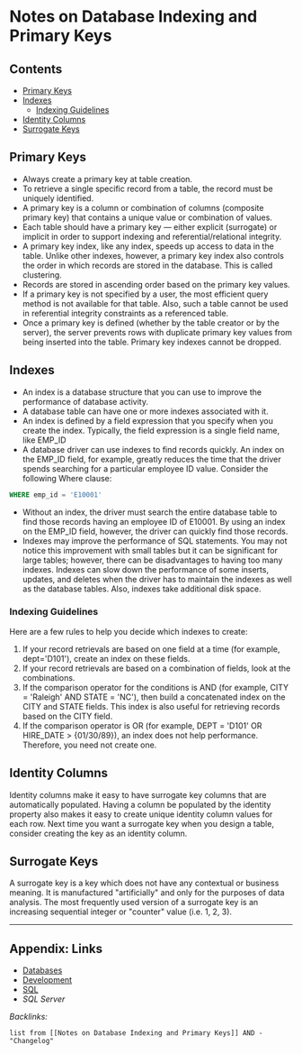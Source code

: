 # Notes on Database Indexing and Primary Keys

## Contents

* [Primary Keys](Notes%20on%20Database%20Indexing%20and%20Primary%20Keys.md#primary-keys)
* [Indexes](Notes%20on%20Database%20Indexing%20and%20Primary%20Keys.md#indexes)
  * [Indexing Guidelines](Notes%20on%20Database%20Indexing%20and%20Primary%20Keys.md#indexes-indexing-guidelines)
* [Identity Columns](Notes%20on%20Database%20Indexing%20and%20Primary%20Keys.md#identity-columns)
* [Surrogate Keys](Notes%20on%20Database%20Indexing%20and%20Primary%20Keys.md#surrogate-keys)

## Primary Keys

* Always create a primary key at table creation. 
* To retrieve a single specific record from a table, the record must be uniquely identified.
* A primary key is a column or combination of columns (composite primary key) that contains a unique value or combination of values. 
* Each table should have a primary key — either explicit (surrogate) or implicit in order to support indexing and referential/relational integrity.
* A primary key index, like any index, speeds up access to data in the table. Unlike other indexes, however, a primary key index also controls the order in which records are stored in the database. This is called clustering.
* Records are stored in ascending order based on the primary key values.
* If a primary key is not specified by a user, the most efficient query method is not available for that table. Also, such a table cannot be used in referential integrity constraints as a referenced table.
* Once a primary key is defined (whether by the table creator or by the server), the server prevents rows with duplicate primary key values from being inserted into the table. Primary key indexes cannot be dropped.

## Indexes

* An index is a database structure that you can use to improve the performance of database activity.
* A database table can have one or more indexes associated with it.
* An index is defined by a field expression that you specify when you create the index. Typically, the field expression is a single field name, like EMP_ID
* A database driver can use indexes to find records quickly. An index on the EMP_ID field, for example, greatly reduces the time that the driver spends searching for a particular employee ID value. Consider the following Where clause:

````sql
WHERE emp_id = 'E10001'
````

* Without an index, the driver must search the entire database table to find those records having an employee ID of E10001. By using an index on the EMP_ID field, however, the driver can quickly find those records.
* Indexes may improve the performance of SQL statements. You may not notice this improvement with small tables but it can be significant for large tables; however, there can be disadvantages to having too many indexes. Indexes can slow down the performance of some inserts, updates, and deletes when the driver has to maintain the indexes as well as the database tables. Also, indexes take additional disk space.

### Indexing Guidelines

Here are a few rules to help you decide which indexes to create:

1. If your record retrievals are based on one field at a time (for example, dept='D101'), create an index on these fields.
1. If your record retrievals are based on a combination of fields, look at the combinations.
1. If the comparison operator for the conditions is AND (for example, CITY = 'Raleigh' AND STATE = 'NC'), then build a concatenated index on the CITY and STATE fields. This index is also useful for retrieving records based on the CITY field.
1. If the comparison operator is OR (for example, DEPT = 'D101' OR HIRE_DATE > {01/30/89}), an index does not help performance. Therefore, you need not create one.

## Identity Columns

Identity columns make it easy to have surrogate key columns that are automatically populated. Having a column be populated by the identity property also makes it easy to create unique identity column values for each row. Next time you want a surrogate key when you design a table, consider creating the key as an identity column.

## Surrogate Keys

A surrogate key is a key which does not have any contextual or business meaning. It is manufactured "artificially" and only for the purposes of data analysis. The most frequently used version of a surrogate key is an increasing sequential integer or "counter" value (i.e. 1, 2, 3).

---

## Appendix: Links

* [Databases](../2-Areas/MOCs/Databases.md)
* [Development](../2-Areas/MOCs/Development.md)
* [SQL](../2-Areas/Code/SQL/SQL.md)
* *SQL Server*

*Backlinks:*

````dataview
list from [[Notes on Database Indexing and Primary Keys]] AND -"Changelog"
````
